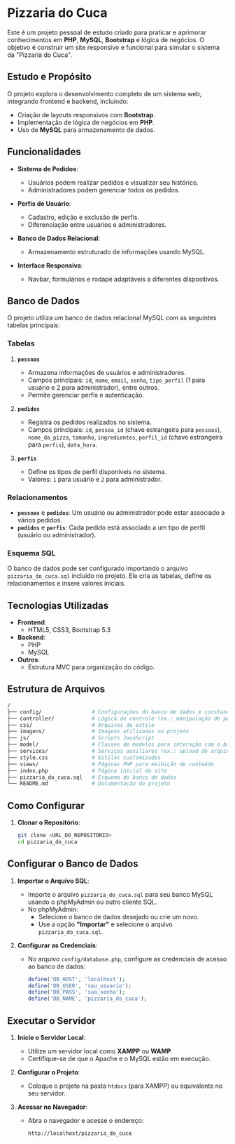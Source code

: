 # Pizzaria do Cuca

Este é um projeto pessoal de estudo criado para praticar e aprimorar conhecimentos em **PHP**, **MySQL**, **Bootstrap** e lógica de negócios. O objetivo é construir um site responsivo e funcional para simular o sistema da "Pizzaria do Cuca".

## Estudo e Propósito

O projeto explora o desenvolvimento completo de um sistema web, integrando frontend e backend, incluindo:
- Criação de layouts responsivos com **Bootstrap**.
- Implementação de lógica de negócios em **PHP**.
- Uso de **MySQL** para armazenamento de dados.

## Funcionalidades

- **Sistema de Pedidos**:
  - Usuários podem realizar pedidos e visualizar seu histórico.
  - Administradores podem gerenciar todos os pedidos.

- **Perfis de Usuário**:
  - Cadastro, edição e exclusão de perfis.
  - Diferenciação entre usuários e administradores.

- **Banco de Dados Relacional**:
  - Armazenamento estruturado de informações usando MySQL.

- **Interface Responsiva**:
  - Navbar, formulários e rodapé adaptáveis a diferentes dispositivos.

## Banco de Dados

O projeto utiliza um banco de dados relacional MySQL com as seguintes tabelas principais:

### Tabelas

1. **`pessoas`**
   - Armazena informações de usuários e administradores.
   - Campos principais: `id`, `nome`, `email`, `senha`, `tipo_perfil` (1 para usuário e 2 para administrador), entre outros.
   - Permite gerenciar perfis e autenticação.

2. **`pedidos`**
   - Registra os pedidos realizados no sistema.
   - Campos principais: `id`, `pessoa_id` (chave estrangeira para `pessoas`), `nome_da_pizza`, `tamanho`, `ingredientes`, `perfil_id` (chave estrangeira para `perfis`), `data_hora`.

3. **`perfis`**
   - Define os tipos de perfil disponíveis no sistema.
   - Valores: `1` para usuário e `2` para administrador.

### Relacionamentos

- **`pessoas`** e **`pedidos`**: Um usuário ou administrador pode estar associado a vários pedidos.
- **`pedidos`** e **`perfis`**: Cada pedido está associado a um tipo de perfil (usuário ou administrador).

### Esquema SQL

O banco de dados pode ser configurado importando o arquivo `pizzaria_do_cuca.sql` incluído no projeto. Ele cria as tabelas, define os relacionamentos e insere valores iniciais.

## Tecnologias Utilizadas

- **Frontend**:
  - HTML5, CSS3, Bootstrap 5.3
- **Backend**:
  - PHP
  - MySQL
- **Outros**:
  - Estrutura MVC para organização do código.

## Estrutura de Arquivos

```bash
/
├── config/                # Configurações do banco de dados e constantes
├── controller/            # Lógica de controle (ex.: manipulação de pedidos e usuários)
├── css/                   # Arquivos de estilo
├── imagens/               # Imagens utilizadas no projeto
├── js/                    # Scripts JavaScript
├── model/                 # Classes de modelos para interação com o banco de dados
├── services/              # Serviços auxiliares (ex.: upload de arquivos)
├── style.css              # Estilos customizados
├── views/                 # Páginas PHP para exibição de conteúdo
├── index.php              # Página inicial do site
├── pizzaria_do_cuca.sql   # Esquema do banco de dados
└── README.md              # Documentação do projeto
```

## Como Configurar

1. **Clonar o Repositório**:
   ```bash
   git clone <URL_DO_REPOSITORIO>
   cd pizzaria_do_cuca

## Configurar o Banco de Dados

1. **Importar o Arquivo SQL**:
   - Importe o arquivo `pizzaria_do_cuca.sql` para seu banco MySQL usando o phpMyAdmin ou outro cliente SQL.
   - No phpMyAdmin:
     - Selecione o banco de dados desejado ou crie um novo.
     - Use a opção **"Importar"** e selecione o arquivo `pizzaria_do_cuca.sql`.

2. **Configurar as Credenciais**:
   - No arquivo `config/database.php`, configure as credenciais de acesso ao banco de dados:
     ```php
     define('DB_HOST', 'localhost');
     define('DB_USER', 'seu_usuario');
     define('DB_PASS', 'sua_senha');
     define('DB_NAME', 'pizzaria_do_cuca');
     ```

## Executar o Servidor

1. **Inicie o Servidor Local**:
   - Utilize um servidor local como **XAMPP** ou **WAMP**.
   - Certifique-se de que o Apache e o MySQL estão em execução.

2. **Configurar o Projeto**:
   - Coloque o projeto na pasta `htdocs` (para XAMPP) ou equivalente no seu servidor.

3. **Acessar no Navegador**:
   - Abra o navegador e acesse o endereço:
     ```
     http://localhost/pizzaria_do_cuca
     ```
